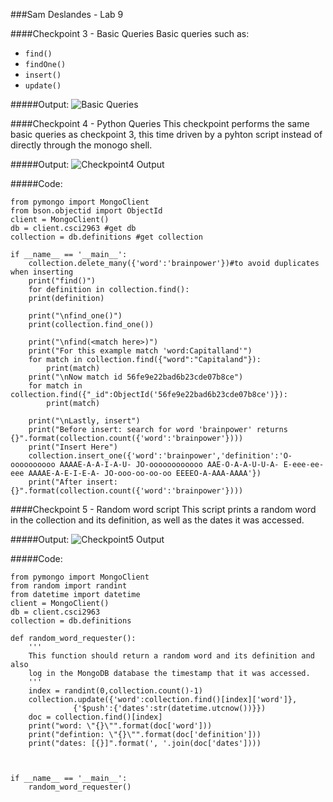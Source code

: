 ###Sam Deslandes - Lab 9  

####Checkpoint 3 - Basic Queries
Basic queries such as:  
- `find()`  
- `findOne()`  
- `insert()`  
- `update()`  

#####Output:
![Basic Queries](http://puu.sh/oiNI8/21c238ae72.png)

####Checkpoint 4 - Python Queries
This checkpoint performs the same basic queries as checkpoint 3, this time driven by a pyhton script instead of directly through the monogo shell. 

#####Output:
![Checkpoint4 Output](http://puu.sh/oiNJ0/f6a501035a.png)  

#####Code:  
```
from pymongo import MongoClient
from bson.objectid import ObjectId
client = MongoClient()
db = client.csci2963 #get db
collection = db.definitions #get collection

if __name__ == '__main__':
    collection.delete_many({'word':'brainpower'})#to avoid duplicates when inserting
    print("find()")
    for definition in collection.find():
	print(definition)    
    
    print("\nfind_one()")
    print(collection.find_one())
    
    print("\nfind(<match here>)")
    print("For this example match 'word:Capitalland'")
    for match in collection.find({"word":"Capitaland"}):
    	print(match)
    print("\nNow match id 56fe9e22bad6b23cde07b8ce")
    for match in collection.find({"_id":ObjectId('56fe9e22bad6b23cde07b8ce')}):
    	print(match)

    print("\nLastly, insert")
    print("Before insert: search for word 'brainpower' returns {}".format(collection.count({'word':'brainpower'})))
    print("Insert Here")
    collection.insert_one({'word':'brainpower','definition':'O-oooooooooo AAAAE-A-A-I-A-U- JO-oooooooooooo AAE-O-A-A-U-U-A- E-eee-ee-eee AAAAE-A-E-I-E-A- JO-ooo-oo-oo-oo EEEEO-A-AAA-AAAA'})
    print("After insert: {}".format(collection.count({'word':'brainpower'})))
```
 
####Checkpoint 5 - Random word script
This script prints a random word in the collection and its definition, as well as the dates it was accessed.  

#####Output:
![Checkpoint5 Output](http://puu.sh/oiNJt/b1fdf05e22.png)  

#####Code:  
```
from pymongo import MongoClient
from random import randint
from datetime import datetime
client = MongoClient()
db = client.csci2963
collection = db.definitions

def random_word_requester():
    '''
    This function should return a random word and its definition and also
    log in the MongoDB database the timestamp that it was accessed.
    '''
    index = randint(0,collection.count()-1)
    collection.update({'word':collection.find()[index]['word']},
			  {'$push':{'dates':str(datetime.utcnow())}})
    doc = collection.find()[index]
    print("word: \"{}\"".format(doc['word']))
    print("defintion: \"{}\"".format(doc['definition']))
    print("dates: [{}]".format(', '.join(doc['dates'])))
    


if __name__ == '__main__':
    random_word_requester()

```
